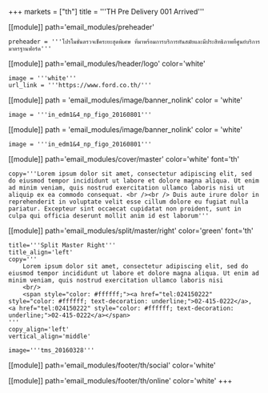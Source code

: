 +++
markets = ["th"]
title = '''TH Pre Delivery 001 Arrived'''

[[module]]
path='email_modules/preheader'

	preheader = '''โปรโมชั่นตรวจเช็คระยะสุดพิเศษ ที่มาพร้อมการบริการทันสมัยและมีประสิทธิภาพที่ศูนย์บริการมาตรฐานฟอร์ด'''

[[module]]
path='email_modules/header/logo'
color='white'

	image = '''white'''
	url_link = '''https://www.ford.co.th/'''

[[module]]
path = 'email_modules/image/banner_nolink'
color = 'white'

	image = '''in_edm1&4_np_figo_20160801'''

[[module]]
path = 'email_modules/image/banner_nolink'
color = 'white'

	image = '''in_edm1&4_np_figo_20160801'''

[[module]]
path='email_modules/cover/master'
color='white'
font='th'

	copy='''Lorem ipsum dolor sit amet, consectetur adipiscing elit, sed do eiusmod tempor incididunt ut labore et dolore magna aliqua. Ut enim ad minim veniam, quis nostrud exercitation ullamco laboris nisi ut aliquip ex ea commodo consequat. <br /><br /> Duis aute irure dolor in reprehenderit in voluptate velit esse cillum dolore eu fugiat nulla pariatur. Excepteur sint occaecat cupidatat non proident, sunt in culpa qui officia deserunt mollit anim id est laborum'''

[[module]]
path='email_modules/split/master/right'
color='green'
font='th'

	title='''Split Master Right'''
	title_align='left'
	copy='''
		Lorem ipsum dolor sit amet, consectetur adipiscing elit, sed do eiusmod tempor incididunt ut labore et dolore magna aliqua. Ut enim ad minim veniam, quis nostrud exercitation ullamco laboris nisi
		<br/>
		<span style="color: #ffffff;"><a href="tel:024150222" style="color: #ffffff; text-decoration: underline;">02-415-0222</a>, <a href="tel:024150222" style="color: #ffffff; text-decoration: underline;">02-415-0222</a></span>
	'''
	copy_align='left'
	vertical_align='middle'

	image='''tms_20160328'''

[[module]]
path='email_modules/footer/th/social'
color='white'

[[module]]
path='email_modules/footer/th/online'
color='white'
+++